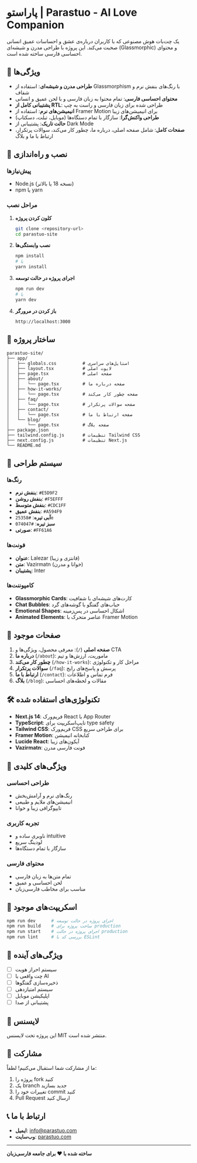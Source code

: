 # پاراستو | Parastuo - AI Love Companion

یک چت‌بات هوش مصنوعی که با کاربران درباره‌ی عشق و احساسات عمیق انسانی صحبت می‌کند. این پروژه با طراحی مدرن و شیشه‌ای (Glassmorphic) و محتوای احساسی فارسی ساخته شده است.

## 🌸 ویژگی‌ها

- **طراحی مدرن و شیشه‌ای**: استفاده از Glassmorphism با رنگ‌های بنفش نرم و شفاف
- **محتوای احساسی فارسی**: تمام محتوا به زبان فارسی و با لحن عمیق و انسانی
- **پشتیبانی کامل از RTL**: طراحی شده برای زبان فارسی و راست به چپ
- **انیمیشن‌های نرم**: استفاده از Framer Motion برای انیمیشن‌های زیبا
- **طراحی واکنش‌گرا**: سازگار با تمام دستگاه‌ها (موبایل، تبلت، دسکتاپ)
- **حالت تاریک**: پشتیبانی از Dark Mode
- **صفحات کامل**: شامل صفحه اصلی، درباره ما، چطور کار می‌کند، سوالات پرتکرار، ارتباط با ما و بلاگ

## 🚀 نصب و راه‌اندازی

### پیش‌نیازها

- Node.js (نسخه 18 یا بالاتر)
- npm یا yarn

### مراحل نصب

1. **کلون کردن پروژه**
   ```bash
   git clone <repository-url>
   cd parastuo-site
   ```

2. **نصب وابستگی‌ها**
   ```bash
   npm install
   # یا
   yarn install
   ```

3. **اجرای پروژه در حالت توسعه**
   ```bash
   npm run dev
   # یا
   yarn dev
   ```

4. **باز کردن در مرورگر**
   ```
   http://localhost:3000
   ```

## 📁 ساختار پروژه

```
parastuo-site/
├── app/
│   ├── globals.css          # استایل‌های سراسری
│   ├── layout.tsx           # لایوت اصلی
│   ├── page.tsx             # صفحه اصلی
│   ├── about/
│   │   └── page.tsx         # صفحه درباره ما
│   ├── how-it-works/
│   │   └── page.tsx         # صفحه چطور کار می‌کند
│   ├── faq/
│   │   └── page.tsx         # صفحه سوالات پرتکرار
│   ├── contact/
│   │   └── page.tsx         # صفحه ارتباط با ما
│   └── blog/
│       └── page.tsx         # صفحه بلاگ
├── package.json
├── tailwind.config.js       # تنظیمات Tailwind CSS
├── next.config.js           # تنظیمات Next.js
└── README.md
```

## 🎨 سیستم طراحی

### رنگ‌ها
- **بنفش نرم**: `#E5D9F2`
- **بنفش روشن**: `#F5EFFF`
- **بنفش متوسط**: `#CDC1FF`
- **بنفش عمیق**: `#A594F9`
- **آبی تیره**: `#25358e`
- **سبز تیره**: `#074047`
- **صورتی**: `#FF61A6`

### فونت‌ها
- **عنوان**: Lalezar (فانتزی و زیبا)
- **متن**: Vazirmatn (خوانا و مدرن)
- **پشتیبان**: Inter

### کامپوننت‌ها
- **Glassmorphic Cards**: کارت‌های شیشه‌ای با شفافیت
- **Chat Bubbles**: حباب‌های گفتگو با گوشه‌های گرد
- **Emotional Shapes**: اشکال احساسی در پس‌زمینه
- **Animated Elements**: عناصر متحرک با Framer Motion

## 📱 صفحات موجود

1. **صفحه اصلی** (`/`): معرفی محصول، ویژگی‌ها و CTA
2. **درباره ما** (`/about`): ماموریت، ارزش‌ها و تیم
3. **چطور کار می‌کند** (`/how-it-works`): مراحل کار و تکنولوژی
4. **سوالات پرتکرار** (`/faq`): پرسش و پاسخ‌های رایج
5. **ارتباط با ما** (`/contact`): فرم تماس و اطلاعات
6. **بلاگ** (`/blog`): مقالات و لحظه‌های احساسی

## 🛠️ تکنولوژی‌های استفاده شده

- **Next.js 14**: فریم‌ورک React با App Router
- **TypeScript**: تایپ‌اسکریپت برای type safety
- **Tailwind CSS**: فریم‌ورک CSS برای طراحی سریع
- **Framer Motion**: کتابخانه انیمیشن
- **Lucide React**: آیکون‌های زیبا
- **Vazirmatn**: فونت فارسی مدرن

## 🎯 ویژگی‌های کلیدی

### طراحی احساسی
- رنگ‌های نرم و آرامش‌بخش
- انیمیشن‌های ملایم و طبیعی
- تایپوگرافی زیبا و خوانا

### تجربه کاربری
- ناوبری ساده و intuitive
- لودینگ سریع
- سازگار با تمام دستگاه‌ها

### محتوای فارسی
- تمام متن‌ها به زبان فارسی
- لحن احساسی و عمیق
- مناسب برای مخاطب فارسی‌زبان

## 🔧 اسکریپت‌های موجود

```bash
npm run dev      # اجرای پروژه در حالت توسعه
npm run build    # ساخت پروژه برای production
npm run start    # اجرای پروژه در حالت production
npm run lint     # بررسی کد با ESLint
```

## 🌟 ویژگی‌های آینده

- [ ] سیستم احراز هویت
- [ ] چت واقعی با AI
- [ ] ذخیره‌سازی گفتگوها
- [ ] سیستم امتیازدهی
- [ ] اپلیکیشن موبایل
- [ ] پشتیبانی از صدا

## 📄 لایسنس

این پروژه تحت لایسنس MIT منتشر شده است.

## 🤝 مشارکت

ما از مشارکت شما استقبال می‌کنیم! لطفاً:

1. پروژه را fork کنید
2. یک branch جدید بسازید
3. تغییرات خود را commit کنید
4. Pull Request ارسال کنید

## 📞 ارتباط با ما

- **ایمیل**: info@parastuo.com
- **وب‌سایت**: [parastuo.com](https://parastuo.com)

---

**ساخته شده با ❤️ برای جامعه فارسی‌زبان** 